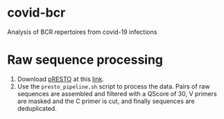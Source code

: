 # covid-bcr
Analysis of BCR repertoires from covid-19 infections

# Raw sequence processing
1. Download [pRESTO](https://presto.readthedocs.io/en/stable/overview.html) at this [link](https://bitbucket.org/kleinstein/presto/downloads/).
2. Use the ```presto_pipeline.sh``` script to process the data. Pairs of raw sequences are assembled and filtered with a QScore of 30, V primers are masked and the C primer is cut, and finally sequences are deduplicated.
